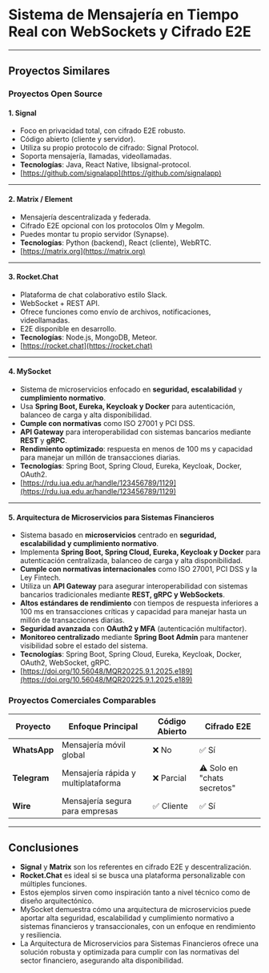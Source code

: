 #  Sistema de Mensajería en Tiempo Real con WebSockets y Cifrado E2E

---

## Proyectos Similares

### Proyectos Open Source

#### 1. **Signal**
- Foco en privacidad total, con cifrado E2E robusto.
- Código abierto (cliente y servidor).
- Utiliza su propio protocolo de cifrado: Signal Protocol.
- Soporta mensajería, llamadas, videollamadas.
- **Tecnologías**: Java, React Native, libsignal-protocol.
- [https://github.com/signalapp](https://github.com/signalapp)

---

#### 2. **Matrix / Element**
- Mensajería descentralizada y federada.
- Cifrado E2E opcional con los protocolos Olm y Megolm.
- Puedes montar tu propio servidor (Synapse).
- **Tecnologías**: Python (backend), React (cliente), WebRTC.
- [https://matrix.org](https://matrix.org)

---

#### 3. **Rocket.Chat**
- Plataforma de chat colaborativo estilo Slack.
- WebSocket + REST API.
- Ofrece funciones como envío de archivos, notificaciones, videollamadas.
- E2E disponible en desarrollo.
- **Tecnologías**: Node.js, MongoDB, Meteor.
- [https://rocket.chat](https://rocket.chat)

---

#### 4. **MySocket**
- Sistema de microservicios enfocado en **seguridad, escalabilidad** y **cumplimiento normativo**.
- Usa **Spring Boot, Eureka, Keycloak y Docker** para autenticación, balanceo de carga y alta disponibilidad.
- **Cumple con normativas** como ISO 27001 y PCI DSS.
- **API Gateway** para interoperabilidad con sistemas bancarios mediante **REST** y **gRPC**.
- **Rendimiento optimizado**: respuesta en menos de 100 ms y capacidad para manejar un millón de transacciones diarias.
- **Tecnologías**: Spring Boot, Spring Cloud, Eureka, Keycloak, Docker, OAuth2.
- [https://rdu.iua.edu.ar/handle/123456789/1129](https://rdu.iua.edu.ar/handle/123456789/1129)

---

#### 5. **Arquitectura de Microservicios para Sistemas Financieros**
- Sistema basado en **microservicios** centrado en **seguridad, escalabilidad y cumplimiento normativo**.
- Implementa **Spring Boot, Spring Cloud, Eureka, Keycloak y Docker** para autenticación centralizada, balanceo de carga y alta disponibilidad.
- **Cumple con normativas internacionales** como ISO 27001, PCI DSS y la Ley Fintech.
- Utiliza un **API Gateway** para asegurar interoperabilidad con sistemas bancarios tradicionales mediante **REST, gRPC y WebSockets**.
- **Altos estándares de rendimiento** con tiempos de respuesta inferiores a 100 ms en transacciones críticas y capacidad para manejar hasta un millón de transacciones diarias.
- **Seguridad avanzada** con **OAuth2 y MFA** (autenticación multifactor).
- **Monitoreo centralizado** mediante **Spring Boot Admin** para mantener visibilidad sobre el estado del sistema.
- **Tecnologías**: Spring Boot, Spring Cloud, Eureka, Keycloak, Docker, OAuth2, WebSocket, gRPC.
- [https://doi.org/10.56048/MQR20225.9.1.2025.e189](https://doi.org/10.56048/MQR20225.9.1.2025.e189)





### Proyectos Comerciales Comparables

| Proyecto         | Enfoque Principal                       | Código Abierto | Cifrado E2E |
|------------------|------------------------------------------|----------------|-------------|
| **WhatsApp**     | Mensajería móvil global                  | ❌ No          | ✅ Sí       |
| **Telegram**     | Mensajería rápida y multiplataforma      | ❌ Parcial     | ⚠️ Solo en "chats secretos" |
| **Wire**         | Mensajería segura para empresas          | ✅ Cliente     | ✅ Sí       |

---

## Conclusiones

- **Signal** y **Matrix** son los referentes en cifrado E2E y descentralización.
- **Rocket.Chat** es ideal si se busca una plataforma personalizable con múltiples funciones.
- Estos ejemplos sirven como inspiración tanto a nivel técnico como de diseño arquitectónico.
- MySocket demuestra cómo una arquitectura de microservicios puede aportar alta seguridad, escalabilidad y cumplimiento normativo a sistemas financieros y transaccionales, con un enfoque en rendimiento y resiliencia.
- La Arquitectura de Microservicios para Sistemas Financieros ofrece una solución robusta y optimizada para cumplir con las normativas del sector financiero, asegurando alta disponibilidad.

